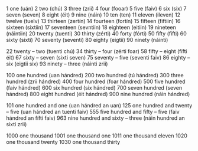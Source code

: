 1 one (uán)
2 two (chú)
3 three (zrii)
4 four (fooar)
5 five (faiv)
6 six (six)
7 seven (seven)
8 eight (éit)
9 nine (náin)
10 ten (ten)
11 eleven (ileven)
12 twelve (tuelv)
13 thirteen (zertín)
14 fourteen (fortín)
15 fifteen (fiftiin)
16 sixteen (sixtiin)
17 seventeen (sevntiin)
18 eighteen (eitiin)
19 nineteen (náintiin)
20 twenty (tuenti)
30 thirty (zérti)
40 forty (fórti)
50 fifty (fífti)
60 sixty (sixti)
70 seventy (seventi)
80 eighty (eigtii)
90 ninety (náinti)

22 twenty – two (tuenti chú)
34 thirty – four (zérti foar)
58 fifty – eight (fífti éit)
67 sixty – seven (sixti seven)
75 seventy – five (seventi faiv)
86 eighty – six (eigtii six)
93 ninety – three (náinti zrii)

100 one hundred (uan hándred)
200 two hundred (tú hándred)
300 three hundred (zrii hándred)
400 four hundred (foar hándred)
500 five hundred (faiv hándred)
600 six hundred (six hándred)
700 seven hundred (seven hándred)
800 eight hundred (éit hándred)
900 nine hundred (náin hándred)

101 one hundred and one (uan hándred an uan)
125 one hundred and twenty – five (uan hándred an tuenti faiv)
555 five hundred and fifty – five (faiv hándred an fífti faiv)
963 nine hundred and sixty – three (náin hundred an sixti zrii)

1000 one thousand
1001 one thousand one
1011 one thousand eleven
1020 one thousand twenty
1030 one thousand thirty

